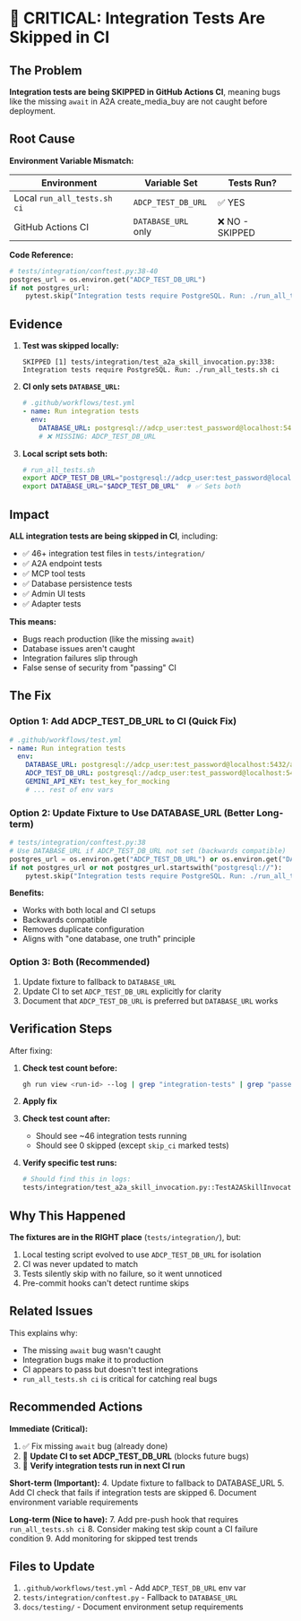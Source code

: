 # 🚨 CRITICAL: Integration Tests Are Skipped in CI

## The Problem

**Integration tests are being SKIPPED in GitHub Actions CI**, meaning bugs like the missing `await` in A2A create_media_buy are not caught before deployment.

## Root Cause

**Environment Variable Mismatch:**

| Environment | Variable Set | Tests Run? |
|-------------|-------------|------------|
| Local `run_all_tests.sh ci` | `ADCP_TEST_DB_URL` | ✅ YES |
| GitHub Actions CI | `DATABASE_URL` only | ❌ NO - SKIPPED |

**Code Reference:**
```python
# tests/integration/conftest.py:38-40
postgres_url = os.environ.get("ADCP_TEST_DB_URL")
if not postgres_url:
    pytest.skip("Integration tests require PostgreSQL. Run: ./run_all_tests.sh ci")
```

## Evidence

1. **Test was skipped locally:**
   ```
   SKIPPED [1] tests/integration/test_a2a_skill_invocation.py:338:
   Integration tests require PostgreSQL. Run: ./run_all_tests.sh ci
   ```

2. **CI only sets `DATABASE_URL`:**
   ```yaml
   # .github/workflows/test.yml
   - name: Run integration tests
     env:
       DATABASE_URL: postgresql://adcp_user:test_password@localhost:5432/adcp_test
       # ❌ MISSING: ADCP_TEST_DB_URL
   ```

3. **Local script sets both:**
   ```bash
   # run_all_tests.sh
   export ADCP_TEST_DB_URL="postgresql://adcp_user:test_password@localhost:5433/adcp_test"
   export DATABASE_URL="$ADCP_TEST_DB_URL"  # ✅ Sets both
   ```

## Impact

**ALL integration tests are being skipped in CI**, including:
- ✅ 46+ integration test files in `tests/integration/`
- ✅ A2A endpoint tests
- ✅ MCP tool tests
- ✅ Database persistence tests
- ✅ Admin UI tests
- ✅ Adapter tests

**This means:**
- Bugs reach production (like the missing `await`)
- Database issues aren't caught
- Integration failures slip through
- False sense of security from "passing" CI

## The Fix

### Option 1: Add ADCP_TEST_DB_URL to CI (Quick Fix)

```yaml
# .github/workflows/test.yml
- name: Run integration tests
  env:
    DATABASE_URL: postgresql://adcp_user:test_password@localhost:5432/adcp_test
    ADCP_TEST_DB_URL: postgresql://adcp_user:test_password@localhost:5432/adcp_test
    GEMINI_API_KEY: test_key_for_mocking
    # ... rest of env vars
```

### Option 2: Update Fixture to Use DATABASE_URL (Better Long-term)

```python
# tests/integration/conftest.py:38
# Use DATABASE_URL if ADCP_TEST_DB_URL not set (backwards compatible)
postgres_url = os.environ.get("ADCP_TEST_DB_URL") or os.environ.get("DATABASE_URL")
if not postgres_url or not postgres_url.startswith("postgresql://"):
    pytest.skip("Integration tests require PostgreSQL. Run: ./run_all_tests.sh ci")
```

**Benefits:**
- Works with both local and CI setups
- Backwards compatible
- Removes duplicate configuration
- Aligns with "one database, one truth" principle

### Option 3: Both (Recommended)

1. Update fixture to fallback to `DATABASE_URL`
2. Update CI to set `ADCP_TEST_DB_URL` explicitly for clarity
3. Document that `ADCP_TEST_DB_URL` is preferred but `DATABASE_URL` works

## Verification Steps

After fixing:

1. **Check test count before:**
   ```bash
   gh run view <run-id> --log | grep "integration-tests" | grep "passed\|skipped"
   ```

2. **Apply fix**

3. **Check test count after:**
   - Should see ~46 integration tests running
   - Should see 0 skipped (except `skip_ci` marked tests)

4. **Verify specific test runs:**
   ```bash
   # Should find this in logs:
   tests/integration/test_a2a_skill_invocation.py::TestA2ASkillInvocation::test_explicit_skill_create_media_buy PASSED
   ```

## Why This Happened

**The fixtures are in the RIGHT place** (`tests/integration/`), but:
1. Local testing script evolved to use `ADCP_TEST_DB_URL` for isolation
2. CI was never updated to match
3. Tests silently skip with no failure, so it went unnoticed
4. Pre-commit hooks can't detect runtime skips

## Related Issues

This explains why:
- The missing `await` bug wasn't caught
- Integration bugs make it to production
- CI appears to pass but doesn't test integrations
- `run_all_tests.sh ci` is critical for catching real bugs

## Recommended Actions

**Immediate (Critical):**
1. ✅ Fix missing `await` bug (already done)
2. 🔴 **Update CI to set ADCP_TEST_DB_URL** (blocks future bugs)
3. 🔴 **Verify integration tests run in next CI run**

**Short-term (Important):**
4. Update fixture to fallback to DATABASE_URL
5. Add CI check that fails if integration tests are skipped
6. Document environment variable requirements

**Long-term (Nice to have):**
7. Add pre-push hook that requires `run_all_tests.sh ci`
8. Consider making test skip count a CI failure condition
9. Add monitoring for skipped test trends

## Files to Update

1. `.github/workflows/test.yml` - Add `ADCP_TEST_DB_URL` env var
2. `tests/integration/conftest.py` - Fallback to `DATABASE_URL`
3. `docs/testing/` - Document environment setup requirements

